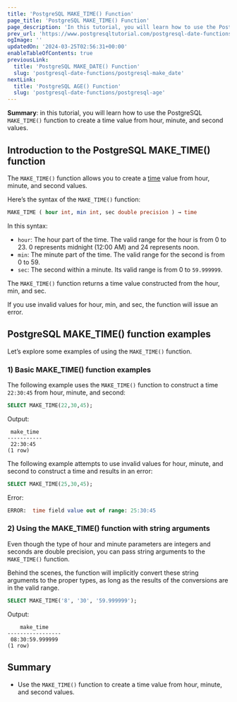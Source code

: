 ```yaml
---
title: 'PostgreSQL MAKE_TIME() Function'
page_title: 'PostgreSQL MAKE_TIME() Function'
page_description: 'In this tutorial, you will learn how to use the PostgreSQL MAKE_TIME() function to create a time value from hour, minute, and second values.'
prev_url: 'https://www.postgresqltutorial.com/postgresql-date-functions/postgresql-make_time/'
ogImage: ''
updatedOn: '2024-03-25T02:56:31+00:00'
enableTableOfContents: true
previousLink:
  title: 'PostgreSQL MAKE_DATE() Function'
  slug: 'postgresql-date-functions/postgresql-make_date'
nextLink:
  title: 'PostgreSQL AGE() Function'
  slug: 'postgresql-date-functions/postgresql-age'
---
```


**Summary**: in this tutorial, you will learn how to use the PostgreSQL `MAKE_TIME()` function to create a time value from hour, minute, and second values.

## Introduction to the PostgreSQL MAKE_TIME() function

The `MAKE_TIME()` function allows you to create a [time](../postgresql-tutorial/postgresql-time) value from hour, minute, and second values.

Here’s the syntax of the `MAKE_TIME()` function:

```sql
MAKE_TIME ( hour int, min int, sec double precision ) → time
```

In this syntax:

- `hour`: The hour part of the time. The valid range for the hour is from 0 to 23\. 0 represents midnight (12:00 AM) and 24 represents noon.
- `min`: The minute part of the time. The valid range for the second is from 0 to 59\.
- `sec`: The second within a minute. Its valid range is from 0 to `59.999999`.

The `MAKE_TIME()` function returns a time value constructed from the hour, min, and sec.

If you use invalid values for hour, min, and sec, the function will issue an error.

## PostgreSQL MAKE_TIME() function examples

Let’s explore some examples of using the `MAKE_TIME()` function.

### 1\) Basic MAKE_TIME() function examples

The following example uses the `MAKE_TIME()` function to construct a time `22:30:45` from hour, minute, and second:

```sql
SELECT MAKE_TIME(22,30,45);
```

Output:

```text
 make_time
-----------
 22:30:45
(1 row)
```

The following example attempts to use invalid values for hour, minute, and second to construct a time and results in an error:

```sql
SELECT MAKE_TIME(25,30,45);
```

Error:

```sql
ERROR:  time field value out of range: 25:30:45
```

### 2\) Using the MAKE_TIME() function with string arguments

Even though the type of hour and minute parameters are integers and seconds are double precision, you can pass string arguments to the `MAKE_TIME()` function.

Behind the scenes, the function will implicitly convert these string arguments to the proper types, as long as the results of the conversions are in the valid range.

```sql
SELECT MAKE_TIME('8', '30', '59.999999');
```

Output:

```text
    make_time
-----------------
 08:30:59.999999
(1 row)
```

## Summary

- Use the `MAKE_TIME()` function to create a time value from hour, minute, and second values.
